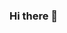 ### Hi there 👋

<!--
**ShenFengyue/ShenFengyue** is a ✨ _special_ ✨ repository because its `README.md` (this file) appears on your GitHub profile.

Here are some ideas to get you started:

- 🔭 I’m currently working on HBU
- 🌱 I’m currently learning HTML
- 👯 I’m looking to collaborate on ...
- 🤔 I’m looking for help with CS
- 💬 Ask me about ...
- 📫 How to reach me: ...
- 😄 Pronouns: ...
- ⚡ Fun fact: ...
-->
